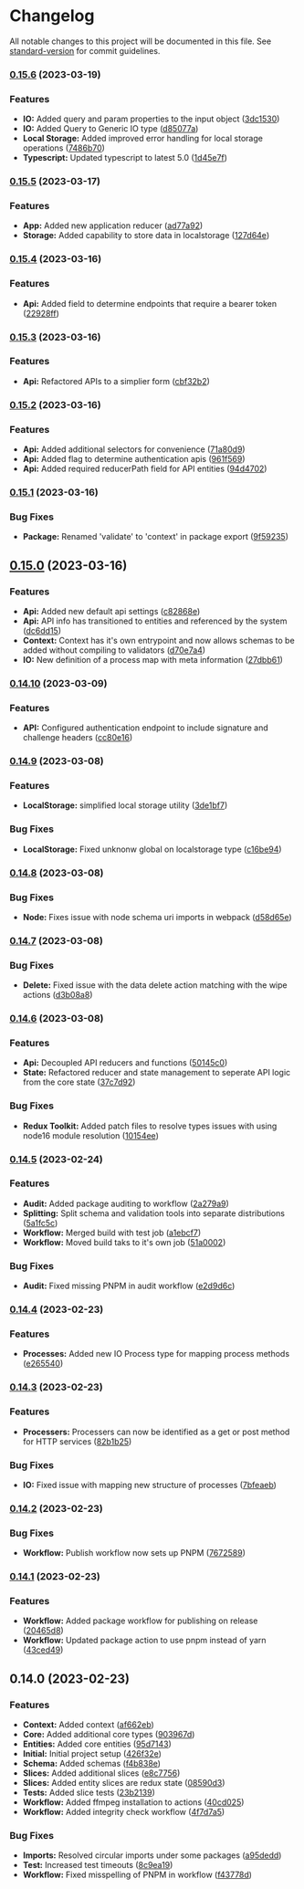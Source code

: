 # Changelog

All notable changes to this project will be documented in this file. See [standard-version](https://github.com/conventional-changelog/standard-version) for commit guidelines.

### [0.15.6](https://github.com/amnis-dev/amnis-state/compare/v0.15.5...v0.15.6) (2023-03-19)


### Features

* **IO:** Added query and param properties to the input object ([3dc1530](https://github.com/amnis-dev/amnis-state/commit/3dc15309c7c14d61f185c977d182bf1b62898225))
* **IO:** Added Query to Generic IO type ([d85077a](https://github.com/amnis-dev/amnis-state/commit/d85077af28a74775ed58d48880047314233b912b))
* **Local Storage:** Added improved error handling for local storage operations ([7486b70](https://github.com/amnis-dev/amnis-state/commit/7486b70bfe3863869fec73e191d74262f8d4b600))
* **Typescript:** Updated typescript to latest 5.0 ([1d45e7f](https://github.com/amnis-dev/amnis-state/commit/1d45e7fe7fab83c944307e9156ae4b1412a5dfc0))

### [0.15.5](https://github.com/amnis-dev/amnis-state/compare/v0.15.4...v0.15.5) (2023-03-17)


### Features

* **App:** Added new application reducer ([ad77a92](https://github.com/amnis-dev/amnis-state/commit/ad77a92a315cbae441dd84c3be6ddace2a960eca))
* **Storage:** Added capability to store data in localstorage ([127d64e](https://github.com/amnis-dev/amnis-state/commit/127d64e81ce0bb6cf876206301af01c782c2b3d6))

### [0.15.4](https://github.com/amnis-dev/amnis-state/compare/v0.15.3...v0.15.4) (2023-03-16)


### Features

* **Api:** Added field to determine endpoints that require a bearer token ([22928ff](https://github.com/amnis-dev/amnis-state/commit/22928ffbd84fa2087e7fdbe71987568ba52638aa))

### [0.15.3](https://github.com/amnis-dev/amnis-state/compare/v0.15.2...v0.15.3) (2023-03-16)


### Features

* **Api:** Refactored APIs to a simplier form ([cbf32b2](https://github.com/amnis-dev/amnis-state/commit/cbf32b2ea6ec852ae7b4672c26b300bfc0b25c66))

### [0.15.2](https://github.com/amnis-dev/amnis-state/compare/v0.15.1...v0.15.2) (2023-03-16)


### Features

* **Api:** Added additional selectors for convenience ([71a80d9](https://github.com/amnis-dev/amnis-state/commit/71a80d9ec5a19bd5625529036bc44388f4b2fb10))
* **Api:** Added flag to determine authentication apis ([961f569](https://github.com/amnis-dev/amnis-state/commit/961f569fd4957bd53fedf67a1b2f6cafabfc9b37))
* **Api:** Added required reducerPath field for API entities ([94d4702](https://github.com/amnis-dev/amnis-state/commit/94d4702e6482f2ab5e0c87292645b65e6959b5cc))

### [0.15.1](https://github.com/amnis-dev/amnis-state/compare/v0.15.0...v0.15.1) (2023-03-16)


### Bug Fixes

* **Package:** Renamed 'validate' to 'context' in package export ([9f59235](https://github.com/amnis-dev/amnis-state/commit/9f59235109a8b7cbe1d740f1705c1458e102fe6c))

## [0.15.0](https://github.com/amnis-dev/amnis-state/compare/v0.14.10...v0.15.0) (2023-03-16)


### Features

* **Api:** Added new default api settings ([c82868e](https://github.com/amnis-dev/amnis-state/commit/c82868e1fdb0c1a2ec858fe693ca2442c6c2ffa3))
* **Api:** API info has transitioned to entities and referenced by the system ([dc6dd15](https://github.com/amnis-dev/amnis-state/commit/dc6dd156308eb990985f583f7f83c78427da0958))
* **Context:** Context has it's own entrypoint and now allows schemas to be added without compiling to validators ([d70e7a4](https://github.com/amnis-dev/amnis-state/commit/d70e7a4a6d83416f50d49afd0eb75d9c70a78158))
* **IO:** New definition of a process map with meta information ([27dbb61](https://github.com/amnis-dev/amnis-state/commit/27dbb6168d7e45b585d8f00ab18a28d1debbb22d))

### [0.14.10](https://github.com/amnis-dev/amnis-state/compare/v0.14.9...v0.14.10) (2023-03-09)


### Features

* **API:** Configured authentication endpoint to include signature and challenge headers ([cc80e16](https://github.com/amnis-dev/amnis-state/commit/cc80e166e7659d79cc8b2311a4297d3ee0ecbabe))

### [0.14.9](https://github.com/amnis-dev/amnis-state/compare/v0.14.8...v0.14.9) (2023-03-08)


### Features

* **LocalStorage:** simplified local storage utility ([3de1bf7](https://github.com/amnis-dev/amnis-state/commit/3de1bf733b13cc9a70d3cfe94917f997e180baf8))


### Bug Fixes

* **LocalStorage:** Fixed unknonw global on localstorage type ([c16be94](https://github.com/amnis-dev/amnis-state/commit/c16be94062831ad24b4932847a3477dd199143fe))

### [0.14.8](https://github.com/amnis-dev/amnis-state/compare/v0.14.7...v0.14.8) (2023-03-08)


### Bug Fixes

* **Node:** Fixes issue with node schema uri imports in webpack ([d58d65e](https://github.com/amnis-dev/amnis-state/commit/d58d65e99f0d35d741ab723809d439e560fbcac3))

### [0.14.7](https://github.com/amnis-dev/amnis-state/compare/v0.14.6...v0.14.7) (2023-03-08)


### Bug Fixes

* **Delete:** Fixed issue with the data delete action matching with the wipe actions ([d3b08a8](https://github.com/amnis-dev/amnis-state/commit/d3b08a8d7ce991cfab212a5be935c5ecbe122487))

### [0.14.6](https://github.com/amnis-dev/amnis-state/compare/v0.14.5...v0.14.6) (2023-03-08)


### Features

* **Api:** Decoupled API reducers and functions ([50145c0](https://github.com/amnis-dev/amnis-state/commit/50145c0310ec89f538243ad15a366ba5e54a346c))
* **State:** Refactored reducer and state management to seperate API logic from the core state ([37c7d92](https://github.com/amnis-dev/amnis-state/commit/37c7d926d8c85c7d8f1a74b788ea69bc3b597ebb))


### Bug Fixes

* **Redux Toolkit:** Added patch files to resolve types issues with using node16 module resolution ([10154ee](https://github.com/amnis-dev/amnis-state/commit/10154ee0327f5b5e342a048b3b2354171e37d95b))

### [0.14.5](https://github.com/amnis-dev/amnis-state/compare/v0.14.4...v0.14.5) (2023-02-24)


### Features

* **Audit:** Added package auditing to workflow ([2a279a9](https://github.com/amnis-dev/amnis-state/commit/2a279a93a8f254685a6854c8dd8704f7a8be8b3d))
* **Splitting:** Split schema and validation tools into separate distributions ([5a1fc5c](https://github.com/amnis-dev/amnis-state/commit/5a1fc5c86eaea3981279b982f1916e4ba96e089f))
* **Workflow:** Merged build with test job ([a1ebcf7](https://github.com/amnis-dev/amnis-state/commit/a1ebcf7528035384b1ee28ce84df5be05b5a1afe))
* **Workflow:** Moved build taks to it's own job ([51a0002](https://github.com/amnis-dev/amnis-state/commit/51a000296b68f2718b93860d9a3ddc0bd50061c4))


### Bug Fixes

* **Audit:** Fixed missing PNPM in audit workflow ([e2d9d6c](https://github.com/amnis-dev/amnis-state/commit/e2d9d6cfb84838f51ca5f7ecd4af290830ed11e2))

### [0.14.4](https://github.com/amnis-dev/amnis-state/compare/v0.14.3...v0.14.4) (2023-02-23)


### Features

* **Processes:** Added new IO Process type for mapping process methods ([e265540](https://github.com/amnis-dev/amnis-state/commit/e2655405fc79e37eb6e52680abcd767e19dc8175))

### [0.14.3](https://github.com/amnis-dev/amnis-state/compare/v0.14.2...v0.14.3) (2023-02-23)


### Features

* **Processers:** Processers can now be identified as a get or post method for HTTP services ([82b1b25](https://github.com/amnis-dev/amnis-state/commit/82b1b25709724780161fd8fdc37ae365c8fea58e))


### Bug Fixes

* **IO:** Fixed issue with mapping new structure of processes ([7bfeaeb](https://github.com/amnis-dev/amnis-state/commit/7bfeaebdddd73b2d491d270ced1d92bece9fe951))

### [0.14.2](https://github.com/amnis-dev/amnis-state/compare/v0.14.1...v0.14.2) (2023-02-23)


### Bug Fixes

* **Workflow:** Publish workflow now sets up PNPM ([7672589](https://github.com/amnis-dev/amnis-state/commit/767258998d5c8a7c823bc0c6aac2788148640f89))

### [0.14.1](https://github.com/amnis-dev/amnis-state/compare/v0.14.0...v0.14.1) (2023-02-23)


### Features

* **Workflow:** Added package workflow for publishing on release ([20465d8](https://github.com/amnis-dev/amnis-state/commit/20465d8d0dab1a4a473104ab3bde3e37fd94ea85))
* **Workflow:** Updated package action to use pnpm instead of yarn ([43ced49](https://github.com/amnis-dev/amnis-state/commit/43ced493f1ee68c821a2deba565458b1ddd09370))

## 0.14.0 (2023-02-23)


### Features

* **Context:** Added context ([af662eb](https://github.com/amnis-dev/amnis-state/commit/af662ebc0c77b275375950e586ecd1d9f8afd9c8))
* **Core:** Added additional core types ([903967d](https://github.com/amnis-dev/amnis-state/commit/903967deee94e237232f6a9d11251415eb2eaae2))
* **Entities:** Added core entities ([95d7143](https://github.com/amnis-dev/amnis-state/commit/95d71430abad3b954bdafd2ee00e0d6cf1f2feb0))
* **Initial:** Initial project setup ([426f32e](https://github.com/amnis-dev/amnis-state/commit/426f32e9ff4c6e27c4b28d95d0a12ba6321e7dda))
* **Schema:** Added schemas ([f4b838e](https://github.com/amnis-dev/amnis-state/commit/f4b838ef539c4b495635d8490cd69eaddd9ac7c7))
* **Slices:** Added additional slices ([e8c7756](https://github.com/amnis-dev/amnis-state/commit/e8c775603ea6afa25cc11103c36bfe23b2de74f6))
* **Slices:** Added entity slices are redux state ([08590d3](https://github.com/amnis-dev/amnis-state/commit/08590d30423a39f01d0dab14a0163bfefbf135c9))
* **Tests:** Added slice tests ([23b2139](https://github.com/amnis-dev/amnis-state/commit/23b21398bd1fd4e23d9ed0bc3e978d67d3ceb902))
* **Workflow:** Added ffmpeg installation to actions ([40cd025](https://github.com/amnis-dev/amnis-state/commit/40cd025198fe539a0406f6595ab56ac4dbb2567c))
* **Workflow:** Added integrity check workflow ([4f7d7a5](https://github.com/amnis-dev/amnis-state/commit/4f7d7a535bcf32b971f593e5cd933dff26eaa32d))


### Bug Fixes

* **Imports:** Resolved circular imports under some packages ([a95dedd](https://github.com/amnis-dev/amnis-state/commit/a95dedde7b7790475614ba1035182196eef04210))
* **Test:** Increased test timeouts ([8c9ea19](https://github.com/amnis-dev/amnis-state/commit/8c9ea19aada6c5357f2740c5db83115633d56ab3))
* **Workflow:** Fixed misspelling of PNPM in workflow ([f43778d](https://github.com/amnis-dev/amnis-state/commit/f43778d16e56751fc15c9562aaec3d09d54edcb6))
